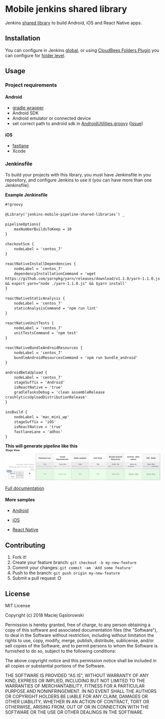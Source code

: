 # Mobile jenkins shared library

Jenkins [shared library](https://jenkins.io/doc/book/pipeline/shared-libraries/)
to build Android, iOS and React Native apps.

## Installation

You can configure in Jenkins [global](https://jenkins.io/doc/book/pipeline/shared-libraries/#global-shared-libraries),
or using [CloudBees Folders Plugin](https://wiki.jenkins.io/display/JENKINS/CloudBees+Folders+Plugin) you can configure
for [folder level](https://jenkins.io/doc/book/pipeline/shared-libraries/#folder-level-shared-libraries).

## Usage

### Project requirements

#### Android
* [gradle wrapper](https://docs.gradle.org/current/userguide/gradle_wrapper.html)
* Android SDK
* Android emulator or connected device
* set correct path to android sdk in [AndroidUtilities.groovy](https://github.com/mgasiorowski/mobile-jenkins-shared-library/blob/master/src/io/jenkins/mobilePipeline/AndroidUtilities.groovy#L12) ([Issue](https://github.com/mgasiorowski/mobile-jenkins-shared-library/issues/4))

#### iOS
* [fastlane](https://github.com/fastlane/fastlane)
* Xcode

### Jenkinsfile

To build your projects with this library, you must have Jenkinsfile in you repository, and configure Jenkins to use it 
(you can have more than one Jenkinsfile).

**Example Jenkinsfile**
```
#!groovy
 
@Library('jenkins-mobile-pipeline-shared-libraries') _
 
pipelineOptions{
    maxNumberBuildsToKeep = 10
}
 
checkoutScm {
    nodeLabel = 'centos_7'
}
 
reactNativeInstallDependencies {
    nodeLabel = 'centos_7'
    dependencyInstallationCommand = 'wget https://github.com/yarnpkg/yarn/releases/download/v1.1.0/yarn-1.1.0.js && export yarn="node ./yarn-1.1.0.js" && $yarn install'
}
 
reactNativeStaticAnalysis {
    nodeLabel = 'centos_7'
    staticAnalysisCommand = 'npm run lint'
}
 
reactNativeUnitTests {
    nodeLabel = 'centos_7'
    unitTestsCommand = 'npm test'
}
 
reactNativeBundleAndroidResources {
    nodeLabel = 'centos_7'
    bundleAndroidResourcesCommand = 'npm run bundle_android'
}
 
androidBetaUpload {
    nodeLabel = 'centos_7'
    stageSuffix = 'Android'
    isReactNative = 'true'
    gradleTasksDebug = 'clean assembleRelease crashlyticsUploadDistributionRelease'
}
 
iosBuild {
    nodeLabel = 'mac_mini_wp'
    stageSuffix = 'iOS'
    isReactNative = 'true'
    fastlaneLane = 'adhoc'
}

```

**This will generate pipeline like this**
![Jenkins mobile shared library react native](assets/mobile_jenkins_shared_library_react_native.png)

[Full documentation](https://github.com/mgasiorowski/mobile-jenkins-shared-library/blob/master/docs/README.md)

#### More samples
* [Android](https://github.com/mgasiorowski/sample-android-project-for-mobile-shared-library/blob/master/Jenkinsfile)

* [iOS](https://github.com/mgasiorowski/sample-ios-project-for-mobile-shared-library/blob/master/Jenkinsfile)

* [React Native](https://github.com/mgasiorowski/sample-react-native-project-for-mobile-shared-library/blob/master/Jenkinsfile)

## Contributing

1. Fork it!
2. Create your feature branch: `git checkout -b my-new-feature`
3. Commit your changes: `git commit -am 'Add some feature'`
4. Push to the branch: `git push origin my-new-feature`
5. Submit a pull request :D

## License

MIT License

Copyright (c) 2018 Maciej Gąsiorowski

Permission is hereby granted, free of charge, to any person obtaining a copy
of this software and associated documentation files (the "Software"), to deal
in the Software without restriction, including without limitation the rights
to use, copy, modify, merge, publish, distribute, sublicense, and/or sell
copies of the Software, and to permit persons to whom the Software is
furnished to do so, subject to the following conditions:

The above copyright notice and this permission notice shall be included in all
copies or substantial portions of the Software.

THE SOFTWARE IS PROVIDED "AS IS", WITHOUT WARRANTY OF ANY KIND, EXPRESS OR
IMPLIED, INCLUDING BUT NOT LIMITED TO THE WARRANTIES OF MERCHANTABILITY,
FITNESS FOR A PARTICULAR PURPOSE AND NONINFRINGEMENT. IN NO EVENT SHALL THE
AUTHORS OR COPYRIGHT HOLDERS BE LIABLE FOR ANY CLAIM, DAMAGES OR OTHER
LIABILITY, WHETHER IN AN ACTION OF CONTRACT, TORT OR OTHERWISE, ARISING FROM,
OUT OF OR IN CONNECTION WITH THE SOFTWARE OR THE USE OR OTHER DEALINGS IN THE
SOFTWARE.
